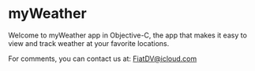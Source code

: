 # myWeather

Welcome to myWeather app in Objective-C, the app that makes it easy to view and track weather at your favorite locations.

For comments, you can contact us at: FiatDV@icloud.com


